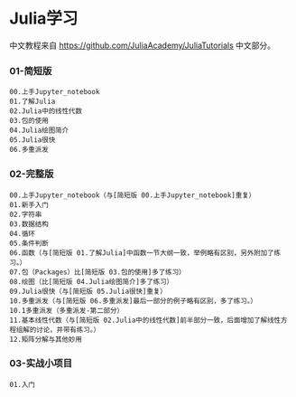 # Julia学习

中文教程来自 https://github.com/JuliaAcademy/JuliaTutorials 中文部分。

### 01-简短版
    00.上手Jupyter_notebook
    01.了解Julia
    02.Julia中的线性代数
    03.包的使用
    04.Julia绘图简介
    05.Julia很快
    06.多重派发

### 02-完整版
    00.上手Jupyter_notebook（与[简短版 00.上手Jupyter_notebook]重复）
    01.新手入门
    02.字符串
    03.数据结构
    04.循环
    05.条件判断
    06.函数（与[简短版 01.了解Julia]中函数一节大纲一致，举例略有区别，另外附加了练习。）
    07.包（Packages）比[简短版 03.包的使用]多了练习）
    08.绘图（比[简短版 04.Julia绘图简介]多了练习）
    09.Julia很快（与[简短版 05.Julia很快]重复）
    10.多重派发（与[简短版 06.多重派发]最后一部分的例子略有区别，多了练习。）
    10.1多重派发（多重派发-第二部分）
    11.基本线性代数（与[简短版 02.Julia中的线性代数]前半部分一致，后面增加了解线性方程组解的讨论，并带有练习。）
    12.矩阵分解与其他妙用

### 03-实战小项目
    01.入门
